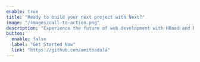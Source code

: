 ```yaml
---
enable: true
title: "Ready to build your next project with Next?"
image: "/images/call-to-action.png"
description: "Experience the future of web development with HRoad and Next. Build lightning-fast static sites with ease and flexibility."
button:
  enable: false
  label: "Get Started Now"
  link: "https://github.com/amitbadala"
---
```

